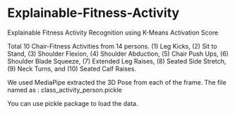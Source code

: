 # Explainable-Fitness-Activity
Explainable Fitness Activity Recognition using K-Means Activation Score


Total 10 Chair-Fitness Activities from 14 persons.
(1) Leg Kicks, (2) Sit to Stand, (3) Shoulder Flexion, (4) Shoulder Abduction, (5) Chair Push Ups, (6) Shoulder Blade Squeeze, (7) Extended Leg Raises, (8) Seated Side Stretch, (9) Neck Turns, and (10) Seated Calf Raises.

We used MediaPipe extracted the 3D Pose from each of the frame.
The file named as : class_activity_person.pickle

You can use pickle package to load the data.

